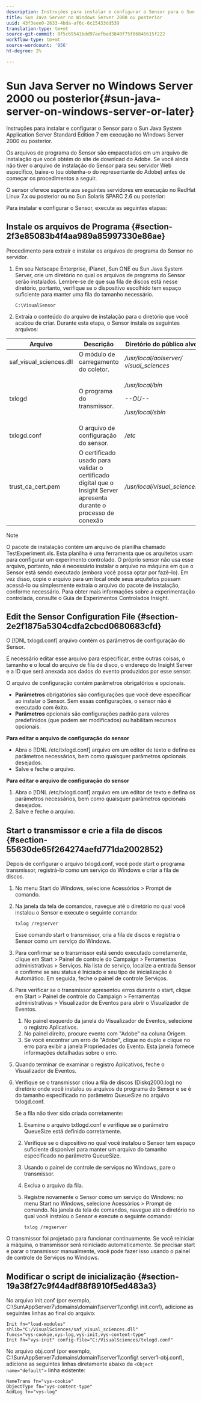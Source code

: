 ```yaml
---
description: Instruções para instalar e configurar o Sensor para o Sun Java System Application Server Standard Edition 7 em execução no Windows Server 2000 ou posterior.
title: Sun Java Server no Windows Server 2000 ou posterior
uuid: 43f3eee0-2633-4bda-af6c-6c15433dd539
translation-type: tm+mt
source-git-commit: 8f5c69541bdd97aefbad3840f75f06846615f222
workflow-type: tm+mt
source-wordcount: '956'
ht-degree: 2%

---
```



# Sun Java Server no Windows Server 2000 ou posterior{#sun-java-server-on-windows-server-or-later}

Instruções para instalar e configurar o Sensor para o Sun Java System Application Server Standard Edition 7 em execução no Windows Server 2000 ou posterior.

Os arquivos de programa do Sensor são empacotados em um arquivo de instalação que você obtém do site de download do Adobe. Se você ainda não tiver o arquivo de instalação do Sensor para seu servidor Web específico, baixe-o (ou obtenha-o do representante do Adobe) antes de começar os procedimentos a seguir.

O sensor oferece suporte aos seguintes servidores em execução no RedHat Linux 7.x ou posterior ou no Sun Solaris SPARC 2.6 ou posterior:

Para instalar e configurar o Sensor, execute as seguintes etapas:

## Instale os arquivos de Programa {#section-2f3e85083b4f4aa989a85997330e86ae}

Procedimento para extrair e instalar os arquivos de programa do Sensor no servidor.

1. Em seu Netscape Enterprise, iPlanet, Sun ONE ou Sun Java System Server, crie um diretório no qual os arquivos de programa do Sensor serão instalados. Lembre-se de que sua fila de discos está nesse diretório, portanto, verifique se o dispositivo escolhido tem espaço suficiente para manter uma fila do tamanho necessário.

   ```
   C:\VisualSensor
   ```

1. Extraia o conteúdo do arquivo de instalação para o diretório que você acabou de criar. Durante esta etapa, o Sensor instala os seguintes arquivos:

<table id="table_ABFF5F92271B4F3CB0AC68DAB6A5709F"> 
 <thead> 
  <tr> 
   <th colname="col1" class="entry"> Arquivo </th> 
   <th colname="col2" class="entry"> Descrição </th> 
   <th colname="col3" class="entry"> Diretório do público alvo </th> 
  </tr> 
 </thead>
 <tbody> 
  <tr> 
   <td colname="col1"> saf_visual_sciences.dll </td> 
   <td colname="col2"> O módulo de carregamento do coletor. </td> 
   <td colname="col3"> <i>/usr/local/aolserver/ visual_sciences</i> </td> 
  </tr> 
  <tr> 
   <td colname="col1"> <p>txlogd </p> </td> 
   <td colname="col2"> O programa do transmissor. </td> 
   <td colname="col3"> <p><i>/usr/local/bin</i> </p> <p><i>--OU--</i> </p> <p><i>/usr/local/sbin</i> </p> </td> 
  </tr> 
  <tr> 
   <td colname="col1"> txlogd.conf </td> 
   <td colname="col2"> O arquivo de configuração do sensor. </td> 
   <td colname="col3"> <i>/etc</i> </td> 
  </tr> 
  <tr> 
   <td colname="col1"> trust_ca_cert.pem </td> 
   <td colname="col2"> O certificado usado para validar o certificado digital que o Insight Server apresenta durante o processo de conexão </td> 
   <td colname="col3"> <i>/usr/local/visual_sciences</i> </td> 
  </tr> 
 </tbody> 
</table>

>[!NOTE]
>
>O pacote de instalação contém um arquivo de planilha chamado TestExperiment.xls. Esta planilha é uma ferramenta que os arquitetos usam para configurar um experimento controlado. O próprio sensor não usa esse arquivo, portanto, não é necessário instalar o arquivo na máquina em que o Sensor está sendo executado (embora você possa optar por fazê-lo). Em vez disso, copie o arquivo para um local onde seus arquitetos possam acessá-lo ou simplesmente extraia o arquivo do pacote de instalação, conforme necessário. Para obter mais informações sobre a experimentação controlada, consulte o Guia de Experimentos Controlados Insight.

## Edit the Sensor Configuration File {#section-2e2f1875a5304cdfa2cbcd0680683cfd}

O [!DNL txlogd.conf] arquivo contém os parâmetros de configuração do Sensor.

É necessário editar esse arquivo para especificar, entre outras coisas, o tamanho e o local do arquivo de fila de disco, o endereço do Insight Server e a ID que será anexada aos dados do evento produzidos por esse sensor.

O arquivo de configuração contém parâmetros obrigatórios e opcionais.

* **Parâmetros** obrigatórios são configurações que você deve especificar ao instalar o Sensor. Sem essas configurações, o sensor não é executado com êxito.
* **Parâmetros** opcionais são configurações padrão para valores predefinidos (que podem ser modificados) ou habilitam recursos opcionais.

**Para editar o arquivo de configuração do sensor**

* Abra o [!DNL /etc/txlogd.conf] arquivo em um editor de texto e defina os parâmetros necessários, bem como quaisquer parâmetros opcionais desejados.
* Salve e feche o arquivo.

**Para editar o arquivo de configuração do sensor**

1. Abra o [!DNL /etc/txlogd.conf] arquivo em um editor de texto e defina os parâmetros necessários, bem como quaisquer parâmetros opcionais desejados.
1. Salve e feche o arquivo.

## Start o transmissor e crie a fila de discos {#section-55630de65f264274aefd771da2002852}

Depois de configurar o arquivo txlogd.conf, você pode start o programa transmissor, registrá-lo como um serviço do Windows e criar a fila de discos.

1. No menu Start do Windows, selecione Acessórios > Prompt de comando.
1. Na janela da tela de comandos, navegue até o diretório no qual você instalou o Sensor e execute o seguinte comando:

   ```
   txlog /regserver
   ```

   Esse comando start o transmissor, cria a fila de discos e registra o Sensor como um serviço do Windows.

1. Para confirmar se o transmissor está sendo executado corretamente, clique em Start > Painel de controle do Campaign > Ferramentas administrativas > Serviços. Na lista de serviço, localize a entrada Sensor e confirme se seu status é Iniciado e seu tipo de inicialização é Automático. Em seguida, feche o painel de controle Serviços.
1. Para verificar se o transmissor apresentou erros durante o start, clique em Start > Painel de controle do Campaign > Ferramentas administrativas > Visualizador de Eventos para abrir o Visualizador de Eventos.

   1. No painel esquerdo da janela do Visualizador de Eventos, selecione o registro Aplicativos.
   1. No painel direito, procure evento com &quot;Adobe&quot; na coluna Origem.
   1. Se você encontrar um erro de &quot;Adobe&quot;, clique no duplo e clique no erro para exibir a janela Propriedades do Evento. Esta janela fornece informações detalhadas sobre o erro.

1. Quando terminar de examinar o registro Aplicativos, feche o Visualizador de Eventos.
1. Verifique se o transmissor criou a fila de discos (Diskq2000.log) no diretório onde você instalou os arquivos de programa do Sensor e se é do tamanho especificado no parâmetro QueueSize no arquivo txlogd.conf.

   Se a fila não tiver sido criada corretamente:

   1. Examine o arquivo txtlogd.conf e verifique se o parâmetro QueueSize está definido corretamente.
   1. Verifique se o dispositivo no qual você instalou o Sensor tem espaço suficiente disponível para manter um arquivo do tamanho especificado no parâmetro QueueSize.
   1. Usando o painel de controle de serviços no Windows, pare o transmissor.
   1. Exclua o arquivo da fila.
   1. Registre novamente o Sensor como um serviço do Windows: no menu Start no Windows, selecione Acessórios > Prompt de comando. Na janela da tela de comandos, navegue até o diretório no qual você instalou o Sensor e execute o seguinte comando:

      ```
      txlog /regserver
      ```

O transmissor foi projetado para funcionar continuamente. Se você reiniciar a máquina, o transmissor será reiniciado automaticamente. Se precisar start e parar o transmissor manualmente, você pode fazer isso usando o painel de controle de Serviços no Windows.

## Modificar o script de inicialização {#section-19a38f27c9f44adf88f8910f5ed483a3}

No arquivo init.conf (por exemplo, C:\Sun\AppServer7\domains\domain1\server1\config\ init.conf), adicione as seguintes linhas ao final do arquivo:

```
Init fn="load-modules" shlib="C:/VisualSciences/saf_visual_sciences.dll" 
funcs="vys-cookie,vys-log,vys-init,vys-content-type" 
Init fn="vys-init" config-file="C:/VisualSciences/txlogd.conf"
```

No arquivo obj.conf (por exemplo, C:\Sun\AppServer7\domains\domain1\server1\config\ server1-obj.conf), adicione as seguintes linhas diretamente abaixo da `<Object name="default">` linha existente:

```
NameTrans fn="vys-cookie" 
ObjectType fn="vys-content-type" 
AddLog fn="vys-log"
```

